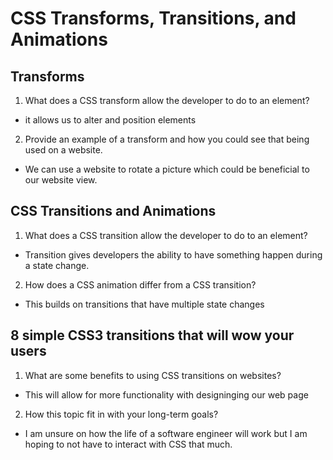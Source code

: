 # CSS Transforms, Transitions, and Animations

## Transforms

1. What does a CSS transform allow the developer to do to an element?

- it allows us to alter and position elements

2. Provide an example of a transform and how you could see that being used on a website.

- We can use a website to rotate a picture which could be beneficial to our website view.

## CSS Transitions and Animations

1. What does a CSS transition allow the developer to do to an element?

- Transition gives developers the ability to have something happen during a state change.

2. How does a CSS animation differ from a CSS transition?

- This builds on transitions that have multiple state changes

## 8 simple CSS3 transitions that will wow your users

1. What are some benefits to using CSS transitions on websites?

- This will allow for more functionality with designinging our web page

2. How this topic fit in with your long-term goals?

- I am unsure on how the life of a software engineer will work but I am hoping to not have to interact with CSS that much.

